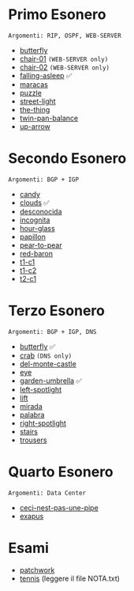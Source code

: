 # Primo Esonero
```Argomenti: RIP, OSPF, WEB-SERVER```
- [butterfly](./2017-11-24-butterfly/solution/lab/)
- [chair-01](./2015-11-05-chair-01/solution/lab/) `(WEB-SERVER only)`
- [chair-02](./2015-11-05-chair-02/solution/lab/) `(WEB-SERVER only)`
- [falling-asleep](./2022-11-12-falling-asleep/solution/lab/) ✅
- [maracas](./2015-11-20-maracas/solution/lab/)
- [puzzle](./2020-11-27-puzzle/solution/lab/)
- [street-light](./2015-11-20-street-light/solution/lab/)
- [the-thing](./2020-11-27-the-thing/solution/lab/)
- [twin-pan-balance](./2017-11-24-twin-pan-balance/solution/lab/)
- [up-arrow](./2015-11-20-up-arrow/solution/lab/)
# Secondo Esonero
```Argomenti: BGP + IGP```
- [candy](./2017-12-15-candy/solution/lab/)
- [clouds](./2022-11-04-clouds/solution/lab/) ✅
- [desconocida](./2023-11-27-desconocida/solution/lab/)
- [incognita](./2023-11-27-incognita/solution/lab/)
- [hour-glass](./2016-12-16-hour-glass/solution/lab/)
- [papillon](./2016-12-16-papillon/solution/lab/)
- [pear-to-pear](./2020-12-18-pear-to-pear/solution/lab/)
- [red-baron](./2020-12-18-red-baron/solution/lab/)
- [t1-c1](./2021-11-29-t1-c1/solution/lab/)
- [t1-c2](./2021-11-29-t1-c2/solution/lab/)
- [t2-c1](./2021-11-29-t2-c1/solution/lab/)
# Terzo Esonero
```Argomenti: BGP + IGP, DNS```
- [butterfly](./2013-12-20-butterfly-bgp/solution/lab/) ✅
- [crab](./2017-11-10-crab/solution/lab/) `(DNS only)`
- [del-monte-castle](./2017-12-15-del-monte-castle/solution/lab/)
- [eye](./2015-12-11-eye/solution/lab/)
- [garden-umbrella](./2013-12-20-garden-umbrella/solution/lab/) ✅
- [left-spotlight](./2015-12-11-left_spotlight/solution/lab/)
- [lift](./2013-12-20-lift/solution/lab/)
- [mirada](./2023-12-18-mirada/solution/lab/)
- [palabra](./2023-12-18-palabra/solution/lab/)
- [right-spotlight](./2015-12-11-right_spotlight/solution/lab/)
- [stairs](./2018-01-17-stairs/solution/lab/)
- [trousers](./2015-12-11-trousers/solution/lab/)
# Quarto Esonero
```Argomenti: Data Center```
- [ceci-nest-pas-une-pipe](./2023-01-20-ceci-nest-pas-une-pipe/solution/lab/)
- [exapus](./2024-01-15-exapus/solution/lab/)
# Esami
- [patchwork](./2024-01-15-exapus/solution/lab/)
- [tennis](./2016-07-01-tennis/solution/lab/) (leggere il file NOTA.txt)